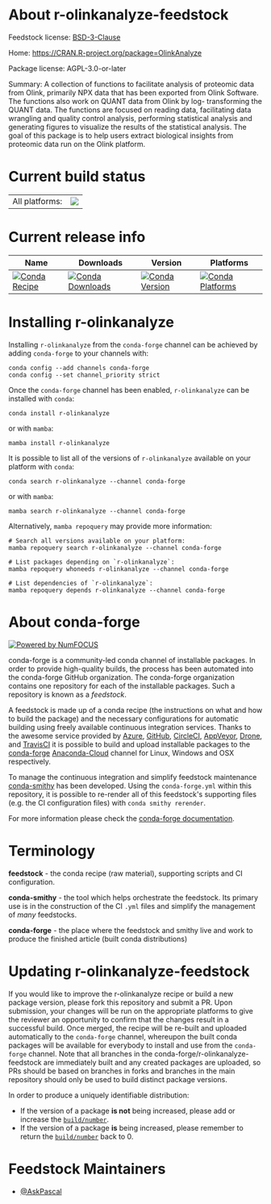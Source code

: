 About r-olinkanalyze-feedstock
==============================

Feedstock license: [BSD-3-Clause](https://github.com/conda-forge/r-olinkanalyze-feedstock/blob/main/LICENSE.txt)

Home: https://CRAN.R-project.org/package=OlinkAnalyze

Package license: AGPL-3.0-or-later

Summary: A collection of functions to facilitate analysis of proteomic data from Olink, primarily NPX data that has been exported from Olink Software. The functions also work on QUANT data from Olink by log- transforming the QUANT data. The functions are focused on reading data, facilitating data wrangling and quality control analysis, performing statistical analysis and generating figures to visualize the results of the statistical analysis. The goal of this package is to help users extract biological insights from proteomic data run on the Olink platform.

Current build status
====================


<table><tr><td>All platforms:</td>
    <td>
      <a href="https://dev.azure.com/conda-forge/feedstock-builds/_build/latest?definitionId=16260&branchName=main">
        <img src="https://dev.azure.com/conda-forge/feedstock-builds/_apis/build/status/r-olinkanalyze-feedstock?branchName=main">
      </a>
    </td>
  </tr>
</table>

Current release info
====================

| Name | Downloads | Version | Platforms |
| --- | --- | --- | --- |
| [![Conda Recipe](https://img.shields.io/badge/recipe-r--olinkanalyze-green.svg)](https://anaconda.org/conda-forge/r-olinkanalyze) | [![Conda Downloads](https://img.shields.io/conda/dn/conda-forge/r-olinkanalyze.svg)](https://anaconda.org/conda-forge/r-olinkanalyze) | [![Conda Version](https://img.shields.io/conda/vn/conda-forge/r-olinkanalyze.svg)](https://anaconda.org/conda-forge/r-olinkanalyze) | [![Conda Platforms](https://img.shields.io/conda/pn/conda-forge/r-olinkanalyze.svg)](https://anaconda.org/conda-forge/r-olinkanalyze) |

Installing r-olinkanalyze
=========================

Installing `r-olinkanalyze` from the `conda-forge` channel can be achieved by adding `conda-forge` to your channels with:

```
conda config --add channels conda-forge
conda config --set channel_priority strict
```

Once the `conda-forge` channel has been enabled, `r-olinkanalyze` can be installed with `conda`:

```
conda install r-olinkanalyze
```

or with `mamba`:

```
mamba install r-olinkanalyze
```

It is possible to list all of the versions of `r-olinkanalyze` available on your platform with `conda`:

```
conda search r-olinkanalyze --channel conda-forge
```

or with `mamba`:

```
mamba search r-olinkanalyze --channel conda-forge
```

Alternatively, `mamba repoquery` may provide more information:

```
# Search all versions available on your platform:
mamba repoquery search r-olinkanalyze --channel conda-forge

# List packages depending on `r-olinkanalyze`:
mamba repoquery whoneeds r-olinkanalyze --channel conda-forge

# List dependencies of `r-olinkanalyze`:
mamba repoquery depends r-olinkanalyze --channel conda-forge
```


About conda-forge
=================

[![Powered by
NumFOCUS](https://img.shields.io/badge/powered%20by-NumFOCUS-orange.svg?style=flat&colorA=E1523D&colorB=007D8A)](https://numfocus.org)

conda-forge is a community-led conda channel of installable packages.
In order to provide high-quality builds, the process has been automated into the
conda-forge GitHub organization. The conda-forge organization contains one repository
for each of the installable packages. Such a repository is known as a *feedstock*.

A feedstock is made up of a conda recipe (the instructions on what and how to build
the package) and the necessary configurations for automatic building using freely
available continuous integration services. Thanks to the awesome service provided by
[Azure](https://azure.microsoft.com/en-us/services/devops/), [GitHub](https://github.com/),
[CircleCI](https://circleci.com/), [AppVeyor](https://www.appveyor.com/),
[Drone](https://cloud.drone.io/welcome), and [TravisCI](https://travis-ci.com/)
it is possible to build and upload installable packages to the
[conda-forge](https://anaconda.org/conda-forge) [Anaconda-Cloud](https://anaconda.org/)
channel for Linux, Windows and OSX respectively.

To manage the continuous integration and simplify feedstock maintenance
[conda-smithy](https://github.com/conda-forge/conda-smithy) has been developed.
Using the ``conda-forge.yml`` within this repository, it is possible to re-render all of
this feedstock's supporting files (e.g. the CI configuration files) with ``conda smithy rerender``.

For more information please check the [conda-forge documentation](https://conda-forge.org/docs/).

Terminology
===========

**feedstock** - the conda recipe (raw material), supporting scripts and CI configuration.

**conda-smithy** - the tool which helps orchestrate the feedstock.
                   Its primary use is in the construction of the CI ``.yml`` files
                   and simplify the management of *many* feedstocks.

**conda-forge** - the place where the feedstock and smithy live and work to
                  produce the finished article (built conda distributions)


Updating r-olinkanalyze-feedstock
=================================

If you would like to improve the r-olinkanalyze recipe or build a new
package version, please fork this repository and submit a PR. Upon submission,
your changes will be run on the appropriate platforms to give the reviewer an
opportunity to confirm that the changes result in a successful build. Once
merged, the recipe will be re-built and uploaded automatically to the
`conda-forge` channel, whereupon the built conda packages will be available for
everybody to install and use from the `conda-forge` channel.
Note that all branches in the conda-forge/r-olinkanalyze-feedstock are
immediately built and any created packages are uploaded, so PRs should be based
on branches in forks and branches in the main repository should only be used to
build distinct package versions.

In order to produce a uniquely identifiable distribution:
 * If the version of a package **is not** being increased, please add or increase
   the [``build/number``](https://docs.conda.io/projects/conda-build/en/latest/resources/define-metadata.html#build-number-and-string).
 * If the version of a package **is** being increased, please remember to return
   the [``build/number``](https://docs.conda.io/projects/conda-build/en/latest/resources/define-metadata.html#build-number-and-string)
   back to 0.

Feedstock Maintainers
=====================

* [@AskPascal](https://github.com/AskPascal/)

